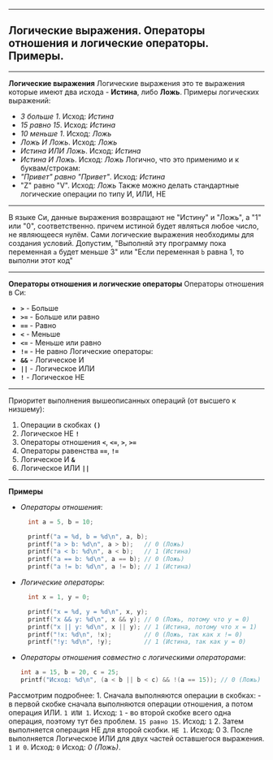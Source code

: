___
## Логические выражения. Операторы отношения и логические операторы. Примеры.

___
**Логические выражения**
Логические выражения это те выражения которые имеют два исхода - **Истина**, либо **Ложь**.
Примеры логических выражений:
- *3 больше 1*. Исход: *Истина*
- *15 равно 15*. Исход: *Истина*
- *10 меньше 1*. Исход: *Ложь*
- *Ложь И Ложь*. Исход: *Ложь*
- *Истина ИЛИ Ложь*. Исход: *Истина*
- *Истина И Ложь*. Исход: *Ложь*
Логично, что это применимо и к буквам/строкам:
- *"Привет" равно "Привет"*. Исход: *Истина*
- "Z" равно "V". Исход: *Ложь*
Также можно делать стандартные логические операции по типу И, ИЛИ, НЕ
___
В языке Си, данные выражения возвращают не "Истину" и "Ложь", а "1" или "0", соответственно. причем истиной будет являться любое число, не являющееся нулём.
Сами логические выражения необходимы для создания условий. Допустим, "Выполняй эту программу пока переменная `a` будет меньше 3" или "Если переменная `b` равна 1, то выполни этот код" 
___
**Операторы отношения и логические операторы**
Операторы отношения в Си:
- **`>`** - Больше
- **`>=`** - Больше или равно
- **`==`** - Равно
- **`<`** - Меньше
- **`<=`** - Меньше или равно
- **`!=`** - Не равно
Логические операторы:
- **`&&`** - Логическое И
- **`||`** - Логическое ИЛИ
-  **`!`** - Логическое НЕ
___
Приоритет выполнения вышеописанных операций (от высшего к низшему):
1. Операции в скобках **`()`**
2. Логическое НЕ **`!`**
3. Операторы отношения **`<`**, **`<=`**, **`>`**, **`>=`**
4. Операторы равенства **`==`**, **`!=`**
5. Логическое И **`&`**
6. Логическое ИЛИ **`||`**
___
**Примеры**
- *Операторы отношения*:
  ```c
    int a = 5, b = 10;

    printf("a = %d, b = %d\n", a, b);
    printf("a > b: %d\n", a > b);   // 0 (Ложь)
    printf("a < b: %d\n", a < b);   // 1 (Истина)
    printf("a == b: %d\n", a == b); // 0 (Ложь)
    printf("a != b: %d\n", a != b); // 1 (Истина)
	```
- *Логические операторы*:
  ```c
    int x = 1, y = 0;

    printf("x = %d, y = %d\n", x, y);
    printf("x && y: %d\n", x && y); // 0 (Ложь, потому что y = 0)
    printf("x || y: %d\n", x || y); // 1 (Истина, потому что x = 1)
    printf("!x: %d\n", !x);         // 0 (Ложь, так как x != 0)
    printf("!y: %d\n", !y);         // 1 (Истина, так как y = 0)
	```
- *Операторы отношения совместно с логическими операторами*:
  ```c
  int a = 15, b = 20, c = 25;
  printf("Исход: %d\n", (a < b || b < c) && !(a == 15)); // 0 (Ложь)
  ```

Рассмотрим подробнее:
	1. Сначала выполняются операции в скобках:
	   - в первой скобке сначала выполняются операции отношения, а потом операция ИЛИ. `1 ИЛИ 1`. Исход: `1`
	   - во второй скобке всего одна операция, поэтому тут без проблем. `15 равно 15`. Исход: `1`
	2. Затем выполняется операция НЕ для второй скобки. `НЕ 1`. Исход: 0
	3. После выполняется Логическое ИЛИ для двух частей оставшегося выражения. `1 И 0`. Исход: `0`
Исход: *0 (Ложь)*.